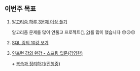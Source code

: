 ## 이번주 목표

1. [알고리즘 하루 3문제 이상 풀기](https://github.com/mingdyuo/algorithm/commits/master)

   알고리즘 문제를 많이 안풀고 프로젝트([1](![image](https://user-images.githubusercontent.com/41130448/107879764-3000e880-6f1e-11eb-9ed9-d92a0a463483.png)), [2](https://github.com/mingdyuo/Let-me-be-a-BE-engineer/blob/main/Spring/%5B%EC%A0%95%EB%A6%AC%5D%20%EC%8A%A4%ED%94%84%EB%A7%81%20%ED%94%84%EB%A1%9C%EC%A0%9D%ED%8A%B8%20%EA%B3%BC%EC%A0%95%20%EC%9D%B4%EC%8A%88%20%EB%93%B1%20%EC%A0%95%EB%A6%AC.md))를 많이 했습니다 😥😥😥

2. [SQL 강의 10강 보기](https://github.com/mingdyuo/Let-me-be-a-BE-engineer/blob/main/Database/SQL%20%EA%B3%B5%EB%B6%80%ED%95%98%EA%B8%B0.md)

3. [인프런 강의 완강 - 스프링 입문(김영한)](![image](https://user-images.githubusercontent.com/41130448/107879600-262ab580-6f1d-11eb-99a2-664a14665e08.png)) 

   \+ [복습과 정리하기(진행중)](https://github.com/mingdyuo/Let-me-be-a-BE-engineer/blob/main/Spring/%5B%EA%B0%95%EC%9D%98%5D%20%EC%8A%A4%ED%94%84%EB%A7%81%EB%B6%80%ED%8A%B8%20%EC%9E%85%EB%AC%B8%20%EA%B0%95%EC%9D%98.md)
